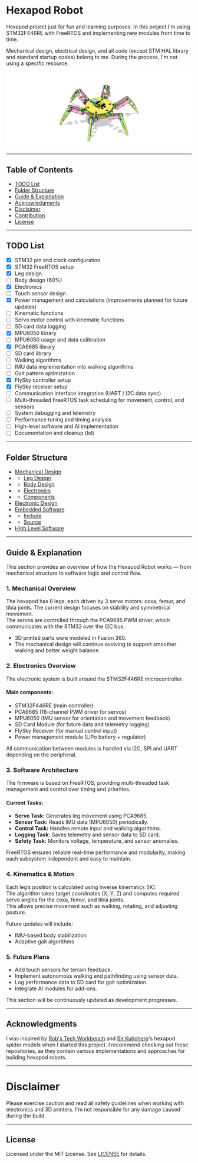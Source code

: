 # Hexapod Robot

Hexapod project just for fun and learning purposes. In this project I'm using STM32F446RE with FreeRTOS and implementing new modules from time to time.  

Mechanical design, electrical design, and all code (except STM HAL library and standard startup codes) belong to me. During the process, I'm not using a specific resource.

![Assembled Body](imgs/body_assembled.png)

---

## Table of Contents

- [TODO List](#todo-list)
- [Folder Structure](#folder-structure) 
- [Guide & Explanation](#guide&explanation)
- [Acknowledgments](#acknowledgments)  
- [Disclaimer](#disclaimer)  
- [Contribution](#contribution)  
- [License](#license) 

---

## TODO List 

- [x] STM32 pin and clock configuration  
- [x] STM32 FreeRTOS setup  
- [x] Leg design  
- [ ] Body design (60%)  
- [x] Electronics  
- [ ] Touch sensor design  
- [x] Power management and calculations (improvements planned for future updates)  
- [ ] Kinematic functions  
- [ ] Servo motor control with kinematic functions  
- [ ] SD card data logging  
- [x] MPU6050 library  
- [ ] MPU6050 usage and data calibration  
- [x] PCA9685 library  
- [ ] SD card library  
- [ ] Walking algorithms  
- [ ] IMU data implementation into walking algorithms  
- [ ] Gait pattern optimization  
- [x] FlySky controller setup  
- [x] FlySky receiver setup  
- [ ] Communication interface integration (UART / I2C data sync)  
- [ ] Multi-threaded FreeRTOS task scheduling for movement, control, and sensors  
- [ ] System debugging and telemetry  
- [ ] Performance tuning and timing analysis  
- [ ] High-level software and AI implementation  
- [ ] Documentation and cleanup (lol)

---

## Folder Structure

- [Mechanical Design](./mechanical_design/)
- - [Leg Design](./mechanical_design/leg/)
- - [Body Design](./mechanical_design/body/)
- - [Electronics](./mechanical_design/electronics/)
- - [Components](./mechanical_design/components/)
- [Electronic Design](./electronic_design/)
- [Embedded Software](./embedded_software/Core/)
- - [Include](./embedded_software/Core/Inc/)
- - [Source](./embedded_software/Core/Src/)
- [High Level Software](./high_level_software/)

---

## Guide & Explanation

This section provides an overview of how the Hexapod Robot works — from mechanical structure to software logic and control flow.

### 1. Mechanical Overview

The hexapod has 6 legs, each driven by 3 servo motors: coxa, femur, and tibia joints. The current design focuses on stability and symmetrical movement.  
The servos are controlled through the PCA9685 PWM driver, which communicates with the STM32 over the I2C bus.

- 3D printed parts were modeled in Fusion 360.
- The mechanical design will continue evolving to support smoother walking and better weight balance.

### 2. Electronics Overview

The electronic system is built around the STM32F446RE microcontroller.

#### Main components:

- STM32F446RE (main controller)  
- PCA9685 (16-channel PWM driver for servos)  
- MPU6050 (IMU sensor for orientation and movement feedback)  
- SD Card Module (for future data and telemetry logging)  
- FlySky Receiver (for manual control input)  
- Power management module (LiPo battery + regulator)

All communication between modules is handled via I2C, SPI and UART depending on the peripheral.

### 3. Software Architecture

The firmware is based on FreeRTOS, providing multi-threaded task management and control over timing and priorities.

#### Current Tasks:

- **Servo Task:** Generates leg movement using PCA9685.
- **Sensor Task:** Reads IMU data (MPU6050) periodically.
- **Control Task:** Handles remote input and walking algorithms.
- **Logging Task:** Saves telemetry and sensor data to SD card.
- **Safety Task:** Monitors voltage, temperature, and sensor anomalies.

FreeRTOS ensures reliable real-time performance and modularity, making each subsystem independent and easy to maintain.

### 4. Kinematics & Motion

Each leg’s position is calculated using inverse kinematics (IK).  
The algorithm takes target coordinates (X, Y, Z) and computes required servo angles for the coxa, femur, and tibia joints.  
This allows precise movement such as walking, rotating, and adjusting posture.

Future updates will include:
- IMU-based body stabilization
- Adaptive gait algorithms

### 5. Future Plans

- Add touch sensors for terrain feedback.  
- Implement autonomous walking and pathfinding using sensor data.  
- Log performance data to SD card for gait optimization.
- Integrate AI modules for add-ons.

This section will be continuously updated as development progresses.

---

## Acknowledgments

I was inspired by [Rob's Tech Workbench](https://github.com/robs-tech-workbench/hexapod_spiderbot_model) and [Sir Kuhnhero](https://github.com/Sir-Kuhnhero/Hexapod)'s hexapod spider models when I started this project. I recommend checking out these repositories, as they contain various implementations and approaches for building hexapod robots.

---

# Disclaimer

Please exercise caution and read all safety guidelines when working with electronics and 3D printers. I'm not responsible for any damage caused during the build.

---

## License

Licensed under the MIT License. See [LICENSE](LICENSE.md) for details.